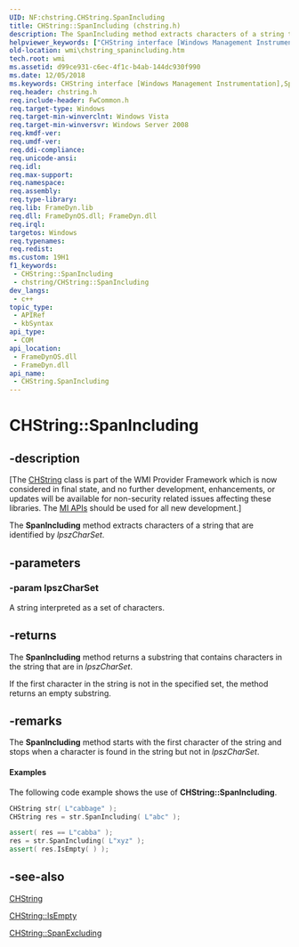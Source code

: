 ```yaml
---
UID: NF:chstring.CHString.SpanIncluding
title: CHString::SpanIncluding (chstring.h)
description: The SpanIncluding method extracts characters of a string that are identified by lpszCharSet.
helpviewer_keywords: ["CHString interface [Windows Management Instrumentation]","SpanIncluding method","CHString.SpanIncluding","CHString::SpanIncluding","SpanIncluding","SpanIncluding method [Windows Management Instrumentation]","SpanIncluding method [Windows Management Instrumentation]","CHString interface","_hmm_chstring_spanincluding","chstring/CHString::SpanIncluding","wmi.chstring_spanincluding"]
old-location: wmi\chstring_spanincluding.htm
tech.root: wmi
ms.assetid: d99ce931-c6ec-4f1c-b4ab-144dc930f990
ms.date: 12/05/2018
ms.keywords: CHString interface [Windows Management Instrumentation],SpanIncluding method, CHString.SpanIncluding, CHString::SpanIncluding, SpanIncluding, SpanIncluding method [Windows Management Instrumentation], SpanIncluding method [Windows Management Instrumentation],CHString interface, _hmm_chstring_spanincluding, chstring/CHString::SpanIncluding, wmi.chstring_spanincluding
req.header: chstring.h
req.include-header: FwCommon.h
req.target-type: Windows
req.target-min-winverclnt: Windows Vista
req.target-min-winversvr: Windows Server 2008
req.kmdf-ver: 
req.umdf-ver: 
req.ddi-compliance: 
req.unicode-ansi: 
req.idl: 
req.max-support: 
req.namespace: 
req.assembly: 
req.type-library: 
req.lib: FrameDyn.lib
req.dll: FrameDynOS.dll; FrameDyn.dll
req.irql: 
targetos: Windows
req.typenames: 
req.redist: 
ms.custom: 19H1
f1_keywords:
 - CHString::SpanIncluding
 - chstring/CHString::SpanIncluding
dev_langs:
 - c++
topic_type:
 - APIRef
 - kbSyntax
api_type:
 - COM
api_location:
 - FrameDynOS.dll
 - FrameDyn.dll
api_name:
 - CHString.SpanIncluding
---
```


# CHString::SpanIncluding


## -description

<p class="CCE_Message">[The <a href="https://docs.microsoft.com/windows/desktop/WmiSdk/chstring">CHString</a> class 
    is part of the WMI Provider Framework which is now considered in final state, and no further development, 
    enhancements, or updates will be available for non-security related issues affecting these libraries. The 
    <a href="https://docs.microsoft.com/previous-versions/windows/desktop/wmi_v2/windows-management-infrastructure">MI APIs</a> should be used for all new 
    development.]

The <b>SpanIncluding</b> method extracts characters of a string that are identified by <i>lpszCharSet</i>.

## -parameters

### -param lpszCharSet

A string interpreted as a set of characters.

## -returns

The <b>SpanIncluding</b> method returns a substring that contains characters in the string that are in <i>lpszCharSet</i>.

If the first character in the string is not in the specified set, the method returns an empty substring.

## -remarks

The <b>SpanIncluding</b> method starts with the first character of the string and stops when a character is found in the string but not in <i>lpszCharSet</i>.


#### Examples

The following code example shows the use of <b>CHString::SpanIncluding</b>.


```cpp
CHString str( L"cabbage" );
CHString res = str.SpanIncluding( L"abc" );

assert( res == L"cabba" );
res = str.SpanIncluding( L"xyz" );
assert( res.IsEmpty( ) );
```

## -see-also

<a href="https://docs.microsoft.com/windows/desktop/WmiSdk/chstring">CHString</a>



<a href="https://docs.microsoft.com/windows/desktop/api/chstring/nf-chstring-chstring-isempty">CHString::IsEmpty</a>



<a href="https://docs.microsoft.com/windows/desktop/api/chstring/nf-chstring-chstring-spanexcluding">CHString::SpanExcluding</a>

